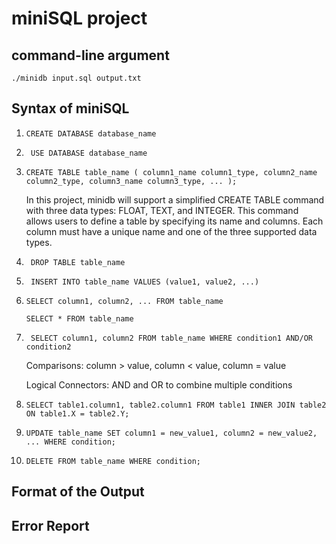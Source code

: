 # miniSQL project

## command-line argument

`./minidb input.sql output.txt`

## Syntax of miniSQL

1. `CREATE DATABASE database_name`

2. ` USE DATABASE database_name` 

3. `CREATE TABLE table_name ( column1_name column1_type, column2_name column2_type, column3_name column3_type, ... );`

    In this project, minidb will support a simplified CREATE TABLE command with three data types: FLOAT, TEXT, and INTEGER. This command allows users to define a table by specifying its name and columns. Each column must have a unique name and one of the three supported data types.

4. ` DROP TABLE table_name`

5. ` INSERT INTO table_name VALUES (value1, value2, ...)`

6. `SELECT column1, column2, ... FROM table_name`

   `SELECT * FROM table_name`

7. ` SELECT column1, column2 FROM table_name WHERE condition1 AND/OR condition2`

   Comparisons: column > value, column < value, column = value

   Logical Connectors: AND and OR to combine multiple conditions

8. `SELECT table1.column1, table2.column1 FROM table1 INNER JOIN table2 ON table1.X = table2.Y;`

9. `UPDATE table_name SET column1 = new_value1, column2 = new_value2, ... WHERE condition;`

10. `DELETE FROM table_name WHERE condition;`

## Format of the Output

## Error Report